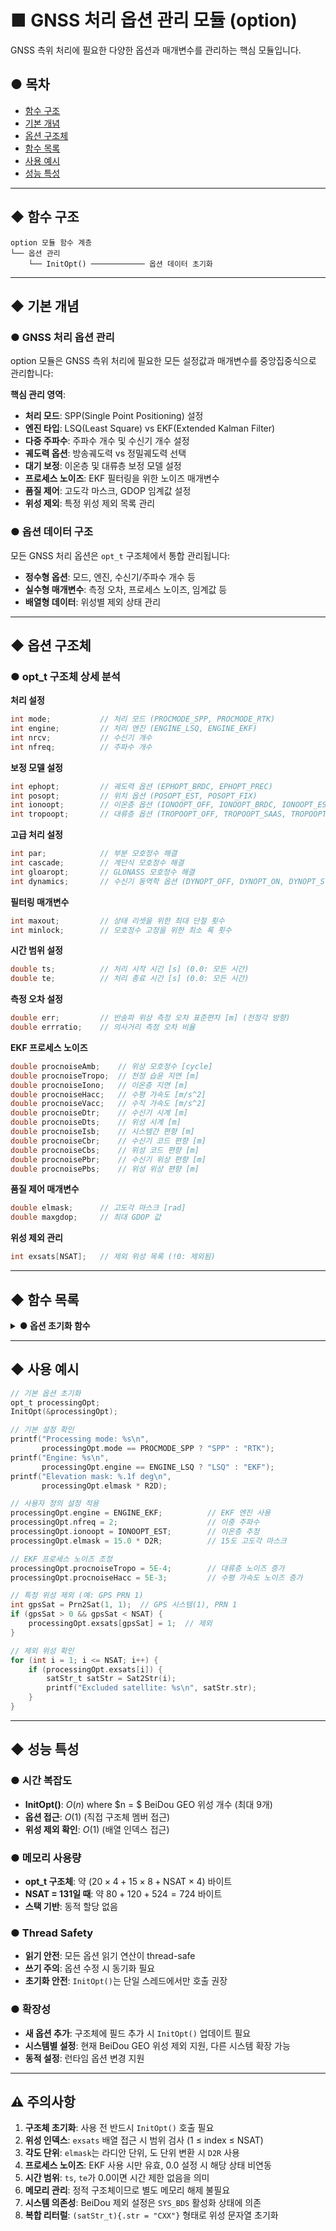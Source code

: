 # ■ GNSS 처리 옵션 관리 모듈 (option)

<script>
  window.MathJax = {
    tex: {
      inlineMath: [['$', '$'], ['\\(', '\\)']]
    }
  };
</script>
<script async src="https://cdn.jsdelivr.net/npm/mathjax@3/es5/tex-mml-chtml.js"></script>


GNSS 측위 처리에 필요한 다양한 옵션과 매개변수를 관리하는 핵심 모듈입니다.

## ● 목차
- [함수 구조](#◆-함수-구조)
- [기본 개념](#◆-기본-개념)
- [옵션 구조체](#◆-옵션-구조체)
- [함수 목록](#◆-함수-목록)
- [사용 예시](#◆-사용-예시)
- [성능 특성](#◆-성능-특성)

---

## ◆ 함수 구조

```
option 모듈 함수 계층
└── 옵션 관리
    └── InitOpt() ──────────── 옵션 데이터 초기화
```

---

## ◆ 기본 개념

### ● GNSS 처리 옵션 관리
option 모듈은 GNSS 측위 처리에 필요한 모든 설정값과 매개변수를 중앙집중식으로 관리합니다:

**핵심 관리 영역**:
- **처리 모드**: SPP(Single Point Positioning) 설정
- **엔진 타입**: LSQ(Least Square) vs EKF(Extended Kalman Filter)
- **다중 주파수**: 주파수 개수 및 수신기 개수 설정
- **궤도력 옵션**: 방송궤도력 vs 정밀궤도력 선택
- **대기 보정**: 이온층 및 대류층 보정 모델 설정
- **프로세스 노이즈**: EKF 필터링을 위한 노이즈 매개변수
- **품질 제어**: 고도각 마스크, GDOP 임계값 설정
- **위성 제외**: 특정 위성 제외 목록 관리

### ● 옵션 데이터 구조
모든 GNSS 처리 옵션은 `opt_t` 구조체에서 통합 관리됩니다:
- **정수형 옵션**: 모드, 엔진, 수신기/주파수 개수 등
- **실수형 매개변수**: 측정 오차, 프로세스 노이즈, 임계값 등
- **배열형 데이터**: 위성별 제외 상태 관리

---

## ◆ 옵션 구조체

### ● opt_t 구조체 상세 분석

**처리 설정**
```c
int mode;           // 처리 모드 (PROCMODE_SPP, PROCMODE_RTK)
int engine;         // 처리 엔진 (ENGINE_LSQ, ENGINE_EKF)
int nrcv;           // 수신기 개수
int nfreq;          // 주파수 개수
```

**보정 모델 설정**
```c
int ephopt;         // 궤도력 옵션 (EPHOPT_BRDC, EPHOPT_PREC)
int posopt;         // 위치 옵션 (POSOPT_EST, POSOPT_FIX)
int ionoopt;        // 이온층 옵션 (IONOOPT_OFF, IONOOPT_BRDC, IONOOPT_EST)
int tropoopt;       // 대류층 옵션 (TROPOOPT_OFF, TROPOOPT_SAAS, TROPOOPT_EST)
```

**고급 처리 설정**
```c
int par;            // 부분 모호정수 해결
int cascade;        // 계단식 모호정수 해결
int gloaropt;       // GLONASS 모호정수 해결
int dynamics;       // 수신기 동역학 옵션 (DYNOPT_OFF, DYNOPT_ON, DYNOPT_STATIC)
```

**필터링 매개변수**
```c
int maxout;         // 상태 리셋을 위한 최대 단절 횟수
int minlock;        // 모호정수 고정을 위한 최소 록 횟수
```

**시간 범위 설정**
```c
double ts;          // 처리 시작 시간 [s] (0.0: 모든 시간)
double te;          // 처리 종료 시간 [s] (0.0: 모든 시간)
```

**측정 오차 설정**
```c
double err;         // 반송파 위상 측정 오차 표준편차 [m] (천정각 방향)
double errratio;    // 의사거리 측정 오차 비율
```

**EKF 프로세스 노이즈**
```c
double procnoiseAmb;    // 위상 모호정수 [cycle]
double procnoiseTropo;  // 천정 습윤 지연 [m]
double procnoiseIono;   // 이온층 지연 [m]
double procnoiseHacc;   // 수평 가속도 [m/s^2]
double procnoiseVacc;   // 수직 가속도 [m/s^2]
double procnoiseDtr;    // 수신기 시계 [m]
double procnoiseDts;    // 위성 시계 [m]
double procnoiseIsb;    // 시스템간 편향 [m]
double procnoiseCbr;    // 수신기 코드 편향 [m]
double procnoiseCbs;    // 위성 코드 편향 [m]
double procnoisePbr;    // 수신기 위상 편향 [m]
double procnoisePbs;    // 위성 위상 편향 [m]
```

**품질 제어 매개변수**
```c
double elmask;      // 고도각 마스크 [rad]
double maxgdop;     // 최대 GDOP 값
```

**위성 제외 관리**
```c
int exsats[NSAT];   // 제외 위성 목록 (!0: 제외됨)
```

---

## ◆ 함수 목록

<details>
<summary><strong>● 옵션 초기화 함수</strong></summary>

<ul>
<li><details>
<summary><strong>♦ void InitOpt(opt_t *opt)</strong></summary>

**목적**: 옵션 데이터 구조체 초기화

**입력**:
- `opt_t *opt`: 초기화할 옵션 구조체

**출력**:
- `void`: 반환값 없음

**초기화 설정값**:

**기본 처리 설정**:
- `mode = PROCMODE_SPP`: SPP 모드
- `engine = ENGINE_LSQ`: 최소제곱법 엔진
- `nrcv = 1`: 단일 수신기
- `nfreq = 1`: 단일 주파수

**보정 모델 기본값**:
- `ephopt = EPHOPT_BRDC`: 방송 궤도력 사용
- `posopt = POSOPT_EST`: 위치 추정 모드
- `ionoopt = IONOOPT_BRDC`: 방송 이온층 모델
- `tropoopt = TROPOOPT_SAAS`: Saastamoinen 대류층 모델

**고급 설정 기본값**:
- `par = 0`: 부분 모호정수 해결 비활성화
- `cascade = 0`: 계단식 모호정수 해결 비활성화
- `gloaropt = 0`: GLONASS 모호정수 해결 비활성화
- `dynamics = DYNOPT_OFF`: 동역학 모델 비활성화

**필터링 매개변수 기본값**:
- `maxout = 5`: 최대 5회 단절 시 상태 리셋
- `minlock = 0`: 모호정수 고정을 위한 최소 록 없음

**시간 범위 기본값**:
- `ts = 0.0`: 시작 시간 제한 없음
- `te = 0.0`: 종료 시간 제한 없음

**측정 오차 기본값**:
- `err = 3E-3`: 3mm 반송파 위상 오차 (천정각)
- `errratio = 100.0`: 100배 의사거리 오차 비율

**EKF 프로세스 노이즈 기본값**:
- `procnoiseAmb = 1E-8`: 위상 모호정수 노이즈
- `procnoiseTropo = 1E-4`: 대류층 노이즈
- `procnoiseIono = 0.0`: 이온층 노이즈 (비활성화)
- `procnoiseHacc = 1E-2`: 수평 가속도 노이즈
- `procnoiseVacc = 1E-3`: 수직 가속도 노이즈
- `procnoiseDtr = 0.0`: 수신기 시계 노이즈 (비활성화)
- `procnoiseDts = 0.0`: 위성 시계 노이즈 (비활성화)
- `procnoiseIsb = 0.0`: 시스템간 편향 노이즈 (비활성화)
- `procnoiseCbr = 1E-8`: 수신기 코드 편향 노이즈
- `procnoiseCbs = 1E-8`: 위성 코드 편향 노이즈
- `procnoisePbr = 1E-8`: 수신기 위상 편향 노이즈
- `procnoisePbs = 1E-8`: 위성 위상 편향 노이즈

**품질 제어 기본값**:
- `elmask = 10.0 * D2R`: 10도 고도각 마스크
- `maxgdop = 30.0`: 최대 GDOP 30

**위성 제외 설정**:
- 모든 위성을 기본적으로 사용 가능으로 초기화
- BeiDou 시스템이 활성화된 경우, GEO 위성들을 기본 제외:
  - **BDS-2 GEO**: C01, C02, C03, C04, C05
  - **BDS-3 GEO**: C59, C60, C61, C62

**로직**:
```c
1. 모든 옵션 필드를 기본값으로 설정
2. exsats 배열을 0으로 초기화 (모든 위성 사용)
3. BeiDou 시스템 활성화 확인
4. GEO 위성들을 안전하게 제외 목록에 추가
5. 위성 인덱스 유효성 검사 수행
```

</details></li>
</ul>

</details>

---

## ◆ 사용 예시

```c
// 기본 옵션 초기화
opt_t processingOpt;
InitOpt(&processingOpt);

// 기본 설정 확인
printf("Processing mode: %s\n",
       processingOpt.mode == PROCMODE_SPP ? "SPP" : "RTK");
printf("Engine: %s\n",
       processingOpt.engine == ENGINE_LSQ ? "LSQ" : "EKF");
printf("Elevation mask: %.1f deg\n",
       processingOpt.elmask * R2D);

// 사용자 정의 설정 적용
processingOpt.engine = ENGINE_EKF;          // EKF 엔진 사용
processingOpt.nfreq = 2;                    // 이중 주파수
processingOpt.ionoopt = IONOOPT_EST;        // 이온층 추정
processingOpt.elmask = 15.0 * D2R;          // 15도 고도각 마스크

// EKF 프로세스 노이즈 조정
processingOpt.procnoiseTropo = 5E-4;        // 대류층 노이즈 증가
processingOpt.procnoiseHacc = 5E-3;         // 수평 가속도 노이즈 증가

// 특정 위성 제외 (예: GPS PRN 1)
int gpsSat = Prn2Sat(1, 1);  // GPS 시스템(1), PRN 1
if (gpsSat > 0 && gpsSat < NSAT) {
    processingOpt.exsats[gpsSat] = 1;  // 제외
}

// 제외 위성 확인
for (int i = 1; i <= NSAT; i++) {
    if (processingOpt.exsats[i]) {
        satStr_t satStr = Sat2Str(i);
        printf("Excluded satellite: %s\n", satStr.str);
    }
}
```

---

## ◆ 성능 특성

### ● 시간 복잡도
- **InitOpt()**: $O(n)$ where $n = $ BeiDou GEO 위성 개수 (최대 9개)
- **옵션 접근**: $O(1)$ (직접 구조체 멤버 접근)
- **위성 제외 확인**: $O(1)$ (배열 인덱스 접근)

### ● 메모리 사용량
- **opt_t 구조체**: 약 $(20 \times 4 + 15 \times 8 + \text{NSAT} \times 4)$ 바이트
- **NSAT = 131일 때**: 약 $80 + 120 + 524 = 724$ 바이트
- **스택 기반**: 동적 할당 없음

### ● Thread Safety
- **읽기 안전**: 모든 옵션 읽기 연산이 thread-safe
- **쓰기 주의**: 옵션 수정 시 동기화 필요
- **초기화 안전**: `InitOpt()`는 단일 스레드에서만 호출 권장

### ● 확장성
- **새 옵션 추가**: 구조체에 필드 추가 시 `InitOpt()` 업데이트 필요
- **시스템별 설정**: 현재 BeiDou GEO 위성 제외 지원, 다른 시스템 확장 가능
- **동적 설정**: 런타임 옵션 변경 지원

---

## ⚠ 주의사항

1. **구조체 초기화**: 사용 전 반드시 `InitOpt()` 호출 필요
2. **위성 인덱스**: `exsats` 배열 접근 시 범위 검사 (1 ≤ index ≤ NSAT)
3. **각도 단위**: `elmask`는 라디안 단위, 도 단위 변환 시 `D2R` 사용
4. **프로세스 노이즈**: EKF 사용 시만 유효, 0.0 설정 시 해당 상태 비연동
5. **시간 범위**: `ts`, `te`가 0.0이면 시간 제한 없음을 의미
6. **메모리 관리**: 정적 구조체이므로 별도 메모리 해제 불필요
7. **시스템 의존성**: BeiDou 제외 설정은 `SYS_BDS` 활성화 상태에 의존
8. **복합 리터럴**: `(satStr_t){.str = "CXX"}` 형태로 위성 문자열 초기화
